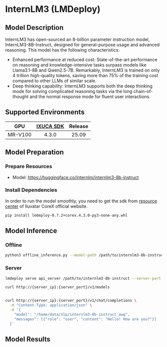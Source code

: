 

# InternLM3 (LMDeploy)

## Model Description

InternLM3 has open-sourced an 8-billion parameter instruction model, InternLM3-8B-Instruct, designed for general-purpose usage and advanced reasoning. This model has the following characteristics:

- Enhanced performance at reduced cost: State-of-the-art performance on reasoning and knowledge-intensive tasks surpass models like Llama3.1-8B and Qwen2.5-7B. Remarkably, InternLM3 is trained on only 4 trillion high-quality tokens, saving more than 75% of the training cost compared to other LLMs of similar scale.
- Deep thinking capability: InternLM3 supports both the deep thinking mode for solving complicated reasoning tasks via the long chain-of-thought and the normal response mode for fluent user interactions.

## Supported Environments

| GPU    | [IXUCA SDK](https://gitee.com/deep-spark/deepspark#%E5%A4%A9%E6%95%B0%E6%99%BA%E7%AE%97%E8%BD%AF%E4%BB%B6%E6%A0%88-ixuca) | Release |
| :----: | :----: | :----: |
| MR-V100 | 4.3.0     |  25.09  |

## Model Preparation

### Prepare Resources

- Model: <https://huggingface.co/internlm/internlm3-8b-instruct>

### Install Dependencies

In order to run the model smoothly, you need to get the sdk from [resource center](https://support.iluvatar.com/#/ProductLine?id=2) of Iluvatar CoreX official website.

```bash
pip install lmdeploy-0.7.2+corex.4.3.0-py3-none-any.whl
```

## Model Inference

### Offline

```bash
python3 offline_inference.py --model-path /path/to/internlm3-8b-instruct --tp 1
```

### Server

```bash
lmdeploy serve api_server /path/to/internlm3-8b-instruct --server-port 23333

curl http://{server_ip}:{server_port}/v1/models


curl http://{server_ip}:{server_port}/v1/chat/completions \
  -H "Content-Type: application/json" \
  -d '{
    "model": "/home/data/nlp/internlm3-8b-instruct_awq",
    "messages": [{"role": "user", "content": "Hello! How are you?"}]
  }'
```

## Model Results
